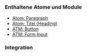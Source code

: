 ### Enthaltene Atome und Module
* [Atom: Paragraph](../../atoms/paragraph/paragraph.html)
* [Atom: Titel (Heading)](../../atoms/headings/headings.html)
* [ATM: Button](../../atoms/button/button.html)
* [ATM: Form Input](../../atoms/form_input/form_input.html)
 
### Integration

